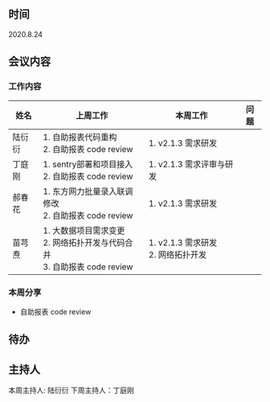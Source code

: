 ## 时间

2020.8.24

## 会议内容

### 工作内容

| 姓名   | 上周工作                                                                                                | 本周工作                                                                           | 问题 |
| ------ | ----------------------------------------------------------------------------------------------------------- | ---------------------------------------------------------------------------------- | ---- |
| 陆衍衍 | 1. 自助报表代码重构 <br> 2. 自助报表 code review  <br>                                       | 1. v2.1.3 需求研发 <br>
| 丁庭刚 | 1. sentry部署和项目接入 <br> 2.  自助报表 code review  <br>                                  | 1. v2.1.3 需求评审与研发 <br>                                |      |
| 郝春花 | 1. 东方网力批量录入联调修改 <br> 2. 自助报表 code review  <br>                                |   1. v2.1.3 需求研发 <br>    |
| 苗芎焘 | 1. 大数据项目需求变更 <br> 2. 网络拓扑开发与代码合并  <br> 3. 自助报表 code review <br>         | 1. v2.1.3 需求研发 <br> 2. 网络拓扑开发                              |      |

### 本周分享

- 自助报表 code review

## 待办

## 主持人

本周主持人: 陆衍衍
下周主持人：丁庭刚
